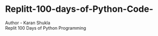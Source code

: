 # Replitt-100-days-of-Python-Code-

Author - Karan Shukla
<br>
Replit 100 Days of Python Programming



